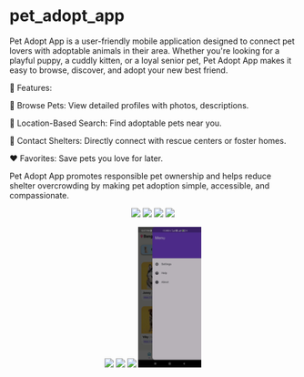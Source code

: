 # pet_adopt_app

Pet Adopt App is a user-friendly mobile application designed to connect pet lovers with adoptable animals in their area. Whether you're looking for a playful puppy, a cuddly kitten, or a loyal senior pet, Pet Adopt App makes it easy to browse, discover, and adopt your new best friend.

🌟 Features:

🐶 Browse Pets: View detailed profiles with photos, descriptions.

📍 Location-Based Search: Find adoptable pets near you.

💬 Contact Shelters: Directly connect with rescue centers or foster homes.

❤️ Favorites: Save pets you love for later.

Pet Adopt App promotes responsible pet ownership and helps reduce shelter overcrowding by making pet adoption simple, accessible, and compassionate.

<p align="center">
  <img src="https://github.com/vaishnavbhat05/pet-adopt-read-only/blob/tree/main/screenshots/splash_screen.jpeg?raw=true" width="22%">
  <img src="https://github.com/vaishnavbhat05/pet-adopt-read-only/tree/main/screenshots/onboarding_screen.jpeg?raw=true" width="22%">
  <img src="https://github.com/vaishnavbhat05/pet-adopt-read-only/tree/main/screenshots/onboarding_screen2.jpeg?raw=true" width="22%">
  <img src="https://github.com/vaishnavbhat05/pet-adopt-read-only/tree/main/screenshots/onboarding_screen3.jpeg?raw=true" width="22%">
</p>
<p align="center">
  <img src="https://github.com/vaishnavbhat05/pet-adopt-read-only/tree/main/screenshots/home_screen.jpeg?raw=true" width="22%">
  <img src="https://github.com/vaishnavbhat05/pet-adopt-read-only/tree/main/screenshots/pet_details_screen.jpeg?raw=true" width="22%">
  <img src="https://github.com/vaishnavbhat05/pet-adopt-read-only/tree/main/screenshots/favourite_screen.jpeg?raw=true" width="22%">
  <img src="screenshots/bottom_navbar.jpeg?raw=true" width="22%">
</p>
